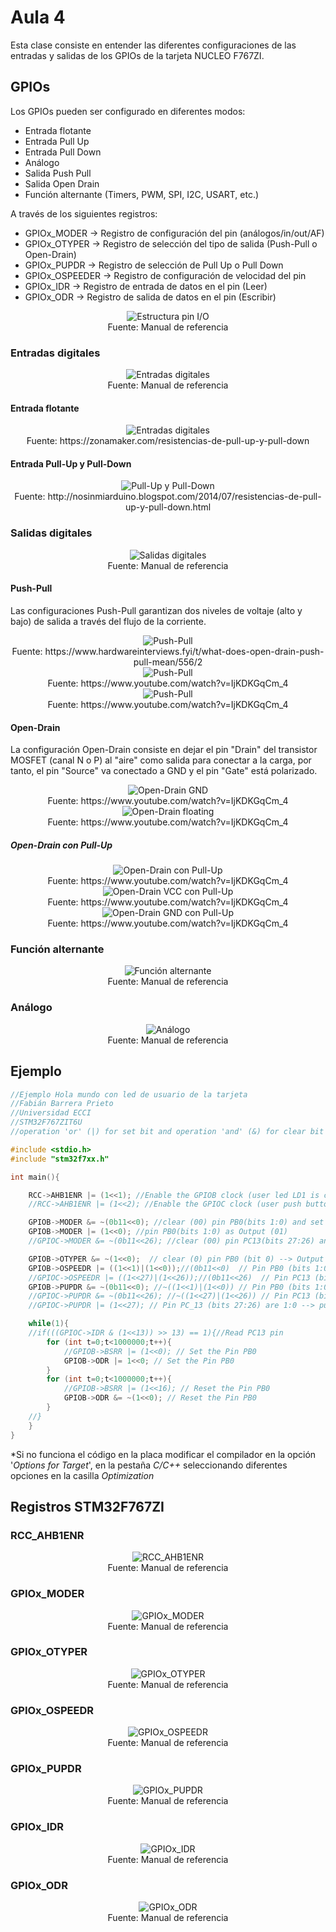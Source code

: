 <h1>Aula 4</h1>

Esta clase consiste en entender las diferentes configuraciones de las entradas y salidas de los GPIOs de la tarjeta NUCLEO F767ZI.

<h2>GPIOs</h2>

Los GPIOs pueden ser configurado en diferentes modos:

- Entrada flotante
- Entrada Pull Up
- Entrada Pull Down
- Análogo
- Salida Push Pull
- Salida Open Drain
- Función alternante (Timers, PWM, SPI, I2C, USART, etc.)

A través de los siguientes registros: 

- GPIOx_MODER -> Registro de configuración del pin (análogos/in/out/AF)
- GPIOx_OTYPER -> Registro de selección del tipo de salida (Push-Pull o Open-Drain)
- GPIOx_PUPDR -> Registro de selección de Pull Up o Pull Down
- GPIOx_OSPEEDER -> Registro de configuración de velocidad del pin
- GPIOx_IDR -> Registro de entrada de datos en el pin (Leer)
- GPIOx_ODR	-> Registro de salida de datos en el pin (Escribir)

<div align="center">
<img src="Imagenes/image.png" alt="Estructura pin I/O"/>
<br>
<figcaption>Fuente: Manual de referencia</figcaption>
</div>

<h3>Entradas digitales</h3>

<div align="center">
<img src="Imagenes/image-1.png" alt="Entradas digitales"/>
<br>
<figcaption>Fuente: Manual de referencia</figcaption>
</div>

<h4>Entrada flotante</h4>

<div align="center">
<img src="Imagenes/image-21.png" alt="Entradas digitales"/>
<br>
<figcaption>Fuente: https://zonamaker.com/resistencias-de-pull-up-y-pull-down</figcaption>
</div>

<h4>Entrada Pull-Up y Pull-Down</h4>

<div align="center">
<img src="Imagenes/image-14.png" alt="Pull-Up y Pull-Down"/>
<br>
<figcaption>Fuente: http://nosinmiarduino.blogspot.com/2014/07/resistencias-de-pull-up-y-pull-down.html</figcaption>
</div>

<h3>Salidas digitales</h3>


<div align="center">
<img src="Imagenes/image-2.png" alt="Salidas digitales"/>
<br>
<figcaption>Fuente: Manual de referencia</figcaption>
</div>

<h4>Push-Pull</h4>

Las configuraciones Push-Pull garantizan dos niveles de voltaje (alto y bajo) de salida a través del flujo de la corriente.

<div align="center">
<img src="Imagenes/image-5.png" alt="Push-Pull"/>
<br>
<figcaption>Fuente: https://www.hardwareinterviews.fyi/t/what-does-open-drain-push-pull-mean/556/2</figcaption>
</div>

<div align="center">
<img src="Imagenes/image-15.png" alt="Push-Pull"/>
<br>
<figcaption>Fuente: https://www.youtube.com/watch?v=IjKDKGqCm_4</figcaption>
</div>

<div align="center">
<img src="Imagenes/image-16.png" alt="Push-Pull"/>
<br>
<figcaption>Fuente: https://www.youtube.com/watch?v=IjKDKGqCm_4</figcaption>
</div>

<h4>Open-Drain</h4>

La configuración Open-Drain consiste en dejar el pin "Drain" del transistor MOSFET (canal N o P) al "aire" como salida para conectar a la carga, por tanto, el pin "Source" va conectado a GND y el pin "Gate" está polarizado.

<div align="center">
<img src="Imagenes/image-6.png" alt="Open-Drain GND"/>
<br>
<figcaption>Fuente: https://www.youtube.com/watch?v=IjKDKGqCm_4</figcaption>
</div>

<div align="center">
<img src="Imagenes/image-17.png" alt="Open-Drain floating"/>
<br>
<figcaption>Fuente: https://www.youtube.com/watch?v=IjKDKGqCm_4</figcaption>
</div>

<h5>Open-Drain con Pull-Up</h5>

<div align="center">
<img src="Imagenes/image-18.png" alt="Open-Drain con Pull-Up"/>
<br>
<figcaption>Fuente: https://www.youtube.com/watch?v=IjKDKGqCm_4</figcaption>
</div>

<div align="center">
<img src="Imagenes/image-19.png" alt="Open-Drain VCC con Pull-Up"/>
<br>
<figcaption>Fuente: https://www.youtube.com/watch?v=IjKDKGqCm_4</figcaption>
</div>

<div align="center">
<img src="Imagenes/image-20.png" alt="Open-Drain GND con Pull-Up"/>
<br>
<figcaption>Fuente: https://www.youtube.com/watch?v=IjKDKGqCm_4</figcaption>
</div>

<h3>Función alternante</h3>

<div align="center">
<img src="Imagenes/image-3.png" alt="Función alternante"/>
<br>
<figcaption>Fuente: Manual de referencia</figcaption>
</div>

<h3>Análogo</h3>

<div align="center">
<img src="Imagenes/image-4.png" alt="Análogo"/>
<br>
<figcaption>Fuente: Manual de referencia</figcaption>
</div>

<h2>Ejemplo</h2>

```cpp
//Ejemplo Hola mundo con led de usuario de la tarjeta
//Fabián Barrera Prieto
//Universidad ECCI
//STM32F767ZIT6U
//operation 'or' (|) for set bit and operation 'and' (&) for clear bit

#include <stdio.h>
#include "stm32f7xx.h"

int main(){

	RCC->AHB1ENR |= (1<<1); //Enable the GPIOB clock (user led LD1 is connected to PB0)
	//RCC->AHB1ENR |= (1<<2); //Enable the GPIOC clock (user push button B1 is connected to PC13)

	GPIOB->MODER &= ~(0b11<<0); //clear (00) pin PB0(bits 1:0) and set as Input (00) for default 
	GPIOB->MODER |= (1<<0); //pin PB0(bits 1:0) as Output (01)
	//GPIOC->MODER &= ~(0b11<<26); //clear (00) pin PC13(bits 27:26) and set as Input (00) for default 

	GPIOB->OTYPER &= ~(1<<0);  // clear (0) pin PB0 (bit 0) --> Output push pull (HIGH or LOW)
	GPIOB->OSPEEDR |= ((1<<1)|(1<<0));//(0b11<<0)  // Pin PB0 (bits 1:0) as Very High Speed (11)
	//GPIOC->OSPEEDR |= ((1<<27)|(1<<26));//(0b11<<26)  // Pin PC13 (bits 27:26) as Very High Speed (11)
	GPIOB->PUPDR &= ~(0b11<<0); //~((1<<1)|(1<<0)) // Pin PB0 (bits 1:0) are 0:0 --> no pull up or pull down
	//GPIOC->PUPDR &= ~(0b11<<26); //~((1<<27)|(1<<26)) // Pin PC13 (bits 27:26) are 0:0 --> no pull up or pull down
	//GPIOC->PUPDR |= (1<<27); // Pin PC_13 (bits 27:26) are 1:0 --> pull down for default

	while(1){
	//if(((GPIOC->IDR & (1<<13)) >> 13) == 1){//Read PC13 pin
		for (int t=0;t<1000000;t++){
			//GPIOB->BSRR |= (1<<0); // Set the Pin PB0
			GPIOB->ODR |= 1<<0; // Set the Pin PB0
		}
		for (int t=0;t<1000000;t++){
			//GPIOB->BSRR |= (1<<16); // Reset the Pin PB0
			GPIOB->ODR &= ~(1<<0); // Reset the Pin PB0
		}
	//}
	}
}
```

*Si no funciona el código en la placa modificar el compilador en la opción '<i>Options for Target</i>', en la pestaña <i>C/C++</i> seleccionando diferentes opciones en la casilla <i>Optimization</i>

<h2>Registros STM32F767ZI</h2>

<h3>RCC_AHB1ENR</h3>

<div align="center">
<img src="Imagenes/image-7.png" alt="RCC_AHB1ENR"/>
<br>
<figcaption>Fuente: Manual de referencia</figcaption>
</div>

<h3>GPIOx_MODER</h3>

<div align="center">
<img src="Imagenes/image-8.png" alt="GPIOx_MODER"/>
<br>
<figcaption>Fuente: Manual de referencia</figcaption>
</div>

<h3>GPIOx_OTYPER</h3>

<div align="center">
<img src="Imagenes/image-9.png" alt="GPIOx_OTYPER"/>
<br>
<figcaption>Fuente: Manual de referencia</figcaption>
</div>

<h3>GPIOx_OSPEEDR</h3>

<div align="center">
<img src="Imagenes/image-10.png" alt="GPIOx_OSPEEDR"/>
<br>
<figcaption>Fuente: Manual de referencia</figcaption>
</div>

<h3>GPIOx_PUPDR</h3>

<div align="center">
<img src="Imagenes/image-11.png" alt="GPIOx_PUPDR"/>
<br>
<figcaption>Fuente: Manual de referencia</figcaption>
</div>

<h3>GPIOx_IDR</h3>

<div align="center">
<img src="Imagenes/image-12.png" alt="GPIOx_IDR"/>
<br>
<figcaption>Fuente: Manual de referencia</figcaption>
</div>

<h3>GPIOx_ODR</h3>

<div align="center">
<img src="Imagenes/image-13.png" alt="GPIOx_ODR"/>
<br>
<figcaption>Fuente: Manual de referencia</figcaption>
</div>









